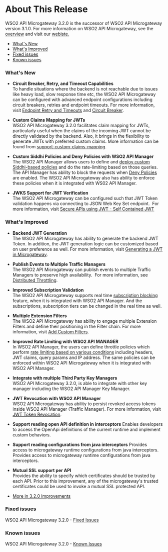 # About This Release

WSO2 API Microgateway 3.2.0 is the successor of WSO2 API Microgateway version 3.1.0. For more information on WSO2 API Microgateway, see the [overview]({{base_path}}/getting-started/overview/) and visit our [webiste.](https://wso2.com/api-management/api-microgateway/)

-   [What's New](#whats-new)
-   [What's Improved](#whats-improved)
-   [Fixed issues](#fixed-issues)
-   [Known issues](#known-issues)

### What's New

-   **Circuit Breaker, Retry, and Timeout Capabilities**        
    To handle situations where the backend is not reachable due to issues like heavy load, slow response time etc, 
    the WSO2 API Microgateway can be configured with advanced endpoint configurations including circuit breakers, retries 
    and endpoint timeouts. For more information, visit 
    [Endpoint Retry and Timeouts]({{base_path}}/how-tos/endpoints/resiliency/retry-and-timeout-configs) and 
    [Circuit Breaker]({base_path}}/how-tos/endpoints/resiliency/).
    
-   **Custom Claims Mapping for JWTs**      
    WSO2 API Microgateway 3.2.0 facilitates claim mapping for JWTs, particularly useful when the claims of the incoming JWT cannot be directly validated by the backend. Also, it brings in the flexibility to generate JWTs with preferred custom claims.
    More information can be found from [support-custom-claims-mapping]({{base_path}}/how-tos/support-custom-claims-mapping).
    <!---TODO: change the topic of this webpage--->
    
-   **Custom Siddhi Policies and Deny Policies with WSO2 API Manager**      
    The WSO2 API Manager allows users to define and 
    [deploy custom Siddhi-based policies](https://apim.docs.wso2.com/en/3.2.0/learn/rate-limiting/advanced-topics/custom-throttling/) 
    and do the rate-limiting based on those queries. The API Manager has ability to block the requests when 
    [Deny Policies](https://apim.docs.wso2.com/en/3.2.0/learn/rate-limiting/access-control/#denying-requests) are enabled.
    The WSO2 API Microgateway also has ability to enforce these policies when it is integrated with WS02 API Manager. 
    <!---TODO: add the documentation links for custom throttling and deny policies--->

-   **JWKS Support for JWT Verification**   
    The WSO2 API Microgateway can be configured such that JWT Token validation happens via connecting to
    JSON Web Key Set endpoint.  
    For more information, visit [Secure APIs using JWT - Self Contained JWT]({{base_path}}/how-tos/security/api-authentication/secure-apis-using-oauth2.0-access-tokens/secure-apis-using-jwt-self-contained-jwt/)

### What's Improved

-   **Backend JWT Generation**      
    The WSO2 API Microgateway has ability to generate the backend JWT Token. In addition, the JWT generation logic can be 
    customized based on user preference as well. For more information, visit 
    [Generating a JWT in Microgateway]({base_path}}/how-tos/passing-enduser-attributes-to-the-backend-using-jwt/).
    
-   **Publish Events to Multiple Traffic Managers**     
    The WSO2 API Microgateway can publish events to multiple Traffic Managers to preserve high availability. 
    For more information, see [Distributed Throttling]({{base_path}}/how-tos/rate-limiting/distributed-throttling/).
    
-   **Improved Subscription Validation**    
    The WSO2 API Microgateway supports real time [subscription blocking](https://apim.docs.wso2.com/en/3.2.0/learn/design-api/advanced-topics/block-subscription-to-an-api/#block-subscription-to-an-api) 
    feature, when it is integrated with WSO2 API Manager. 
    And the subscriptions, subscription tiers can be changed in the real time as well.
    <!---TODO: Link event hub documentation--->
    
-   **Multiple Extension Filters**      
    The WSO2 API Microgateway has ability to engage multiple Extension Filters and define their positioning in 
    the Filter chain. For more information, visit [Add Custom Filters]({{base_path}}/how-tos/extensions/custom-filters). 
    
-   **Improved Rate Limiting with WSO2 API MANAGER**    
    In WSO2 API Manager, the users can define throttle policies which perform 
    [rate limiting based on various conditions](https://apim.docs.wso2.com/en/3.2.0/learn/rate-limiting/access-control/#creating-the-advanced-rate-limit-policy)
    including headers, JWT claims, query params and IP address. The same policies can be enforced within 
    WSO2 API Microgateway when it is integrated with WSO2 API Manager.   
    <!---TODO: add documentation and point from here--->

-   **Integrate with multiple Third Party Key Managers**     
    WSO2 API Microgateway 3.2.0,  is able to integrate with other key manager including the WSO2 API Manager Key Manager.
    
-   **JWT Revocation with WSO2 API Manager**    
    WSO2 API Microgateway has ability to persist revoked access tokens inside WSO2 API Manager (Traffic Manager). 
    For more information, visit [JWT Token Revocation](how-tos/security/jwt-token-revocation/#jwt-token-revocation).
    
-   **Support reading open API definition in interceptors**
    Enables developers to access the OpenApi definitions of the current runtime and implement custom behaviors.
      
-   **Support reading configurations from java interceptors**
    Provides access to microgateway runtime configurations from java interceptors.
    Provides access to microgateway runtime configurations from java interceptors.
      
-   **Mutual SSL support per API**    
    Provides the ability to specify which certificates should be trusted by each API. Prior to this improvement, any of the microgateway's trusted certificates could be used to invoke a mutual SSL protected API.
-   [More in 3.2.0 Improvements](https://github.com/wso2/product-microgateway/issues?q=is%3Aissue+project%3Awso2%2Fproduct-microgateway%2F9+is%3Aclosed+label%3AType%2FImprovement)

### Fixed issues

WSO2 API Microgateway 3.2.0 - [Fixed Issues](https://github.com/wso2/product-microgateway/issues?q=is%3Aissue+project%3Awso2%2Fproduct-microgateway%2F9+is%3Aclosed+label%3AType%2FBug+)

### Known issues

WSO2 API Microgateway 3.2.0 - [Known Issues](https://github.com/wso2/product-microgateway/issues?utf8=%E2%9C%93&q=is%3Aopen+is%3Aissue)
